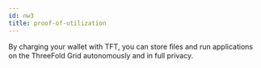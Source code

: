 ```yaml
---
id: nw3
title: proof-of-utilization
---
```

By charging your wallet with TFT, you can store ﬁles and run applications on the ThreeFold Grid autonomously and in full privacy.

